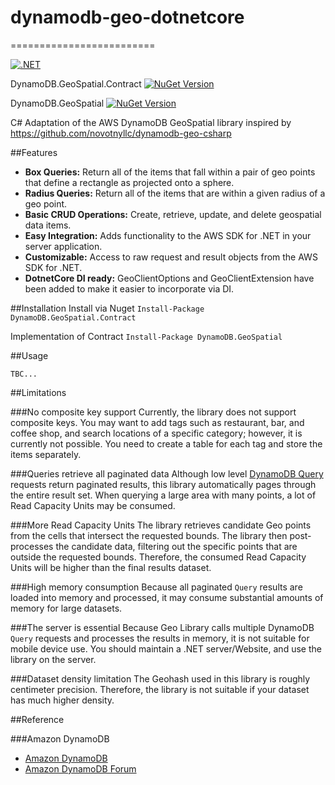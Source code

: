 # dynamodb-geo-dotnetcore
=========================

[![.NET](https://github.com/ReddragonLR/dynamodb-geo-dotnetcore/actions/workflows/dotnet.yml/badge.svg?branch=master)](https://github.com/ReddragonLR/dynamodb-geo-dotnetcore/actions/workflows/dotnet.yml)

DynamoDB.GeoSpatial.Contract [![NuGet Version](http://img.shields.io/nuget/v/DynamoDB.GeoSpatial.Contract.svg?style=flat)](https://www.nuget.org/packages/DynamoDB.GeoSpatial.Contract/) 

DynamoDB.GeoSpatial [![NuGet Version](http://img.shields.io/nuget/v/DynamoDB.GeoSpatial.svg?style=flat)](https://www.nuget.org/packages/DynamoDB.GeoSpatial/) 

C# Adaptation of the AWS DynamoDB GeoSpatial library inspired by https://github.com/novotnyllc/dynamodb-geo-csharp

##Features
* **Box Queries:** Return all of the items that fall within a pair of geo points that define a rectangle as projected onto a sphere.
* **Radius Queries:** Return all of the items that are within a given radius of a geo point.
* **Basic CRUD Operations:** Create, retrieve, update, and delete geospatial data items.
* **Easy Integration:** Adds functionality to the AWS SDK for .NET in your server application.
* **Customizable:** Access to raw request and result objects from the AWS SDK for .NET.
* **DotnetCore DI ready:** GeoClientOptions and GeoClientExtension have been added to make it easier to incorporate via DI.

##Installation
Install via Nuget
```Install-Package DynamoDB.GeoSpatial.Contract```

Implementation of Contract
```Install-Package DynamoDB.GeoSpatial```

##Usage
```
TBC...
```

##Limitations

###No composite key support
Currently, the library does not support composite keys. You may want to add tags such as restaurant, bar, and coffee shop, and search locations of a specific category; however, it is currently not possible. You need to create a table for each tag and store the items separately.

###Queries retrieve all paginated data
Although low level [DynamoDB Query][dynamodb-query] requests return paginated results, this library automatically pages through the entire result set. When querying a large area with many points, a lot of Read Capacity Units may be consumed.

###More Read Capacity Units
The library retrieves candidate Geo points from the cells that intersect the requested bounds. The library then post-processes the candidate data, filtering out the specific points that are outside the requested bounds. Therefore, the consumed Read Capacity Units will be higher than the final results dataset.

###High memory consumption
Because all paginated `Query` results are loaded into memory and processed, it may consume substantial amounts of memory for large datasets.

###The server is essential
Because Geo Library calls multiple DynamoDB `Query` requests and processes the results in memory, it is not suitable for mobile device use. You should maintain a .NET server/Website, and use the library on the server.

###Dataset density limitation
The Geohash used in this library is roughly centimeter precision. Therefore, the library is not suitable if your dataset has much higher density.

##Reference

###Amazon DynamoDB
* [Amazon DynamoDB][dynamodb]
* [Amazon DynamoDB Forum][dynamodb-forum]


[dynamodb]: http://aws.amazon.com/dynamodb
[dynamodb-query]: http://docs.aws.amazon.com/amazondynamodb/latest/APIReference/API_Query.html
[dynamodb-forum]: https://forums.aws.amazon.com/forum.jspa?forumID=131
